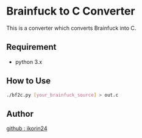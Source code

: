 # Brainfuck to C Converter

This is a converter which converts Brainfuck into C.

## Requirement

- python 3.x

## How to Use

```sh
./bf2c.py [your_brainfuck_source] > out.c
```

## Author

[github : ikorin24](https://github.com/ikorin24)

